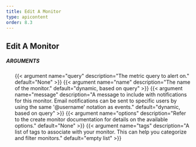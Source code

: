 ```yaml
---
title: Edit A Monitor
type: apicontent
order: 8.3
---
```


## Edit A Monitor
##### ARGUMENTS
<ul class="arguments">
    {{< argument name="query" description="The metric query to alert on." default="None" >}}
    {{< argument name="name" description="The name of the monitor." default="dynamic, based on query" >}}
    {{< argument name="message" description="A message to include with notifications for this monitor. Email notifications can be sent to specific users by using the same '@username' notation as events." default="dynamic, based on query" >}}
    {{< argument name="options" description="Refer to the create monitor documentation for details on the available options." default="None" >}}
    {{< argument name="tags" description="A list of tags to associate with your monitor. This can help you categorize and filter monitors." default="empty list" >}}
</ul>
